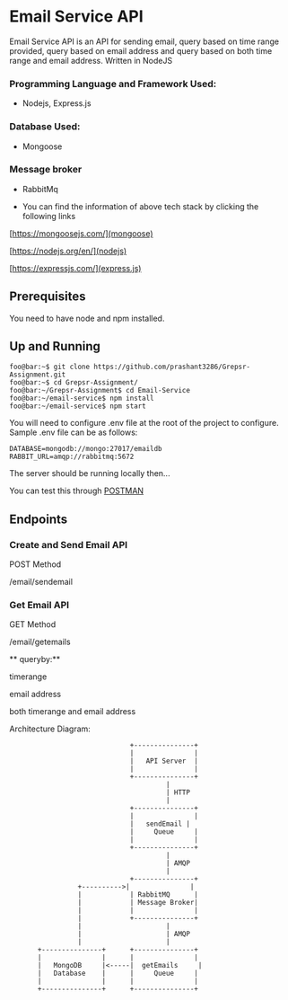 # Email Service API

Email Service API is an API for sending email, query based on time range provided, query based on email address and query based on both time range and email address. Written in NodeJS

### Programming Language and Framework Used:
- Nodejs, Express.js

### Database Used:
- Mongoose

### Message broker
- RabbitMq

- You can find the information of above tech stack by clicking the following links

[https://mongoosejs.com/](mongoose)

[https://nodejs.org/en/](nodejs)

[https://expressjs.com/](express.js)


## Prerequisites

You need to have node and npm installed.

## Up and Running
```console
foo@bar:~$ git clone https://github.com/prashant3286/Grepsr-Assignment.git
foo@bar:~$ cd Grepsr-Assignment/
foo@bar:~/Grepsr-Assignment$ cd Email-Service
foo@bar:~/email-service$ npm install
foo@bar:~/email-service$ npm start
```
You will need to configure .env file at the root of the project to configure. Sample .env file can be as follows:
```console
DATABASE=mongodb://mongo:27017/emaildb
RABBIT_URL=amqp://rabbitmq:5672
```
The server should be running locally then...

You can test this through [POSTMAN](https://www.postman.com/)

## Endpoints

### Create and Send Email API

POST Method

/email/sendemail

### Get Email API

GET Method

/email/getemails

** queryby:**

timerange

email address

both timerange and email address


Architecture Diagram:

                                  +---------------+
                                  |               |
                                  |   API Server  |
                                  |               |
                                  +---------------+
                                           |
                                           | HTTP
                                           |
                                  +---------------+
                                  |               |
                                  |   sendEmail |
                                  |     Queue     |
                                  |               |
                                  +---------------+
                                           |
                                           | AMQP
                                           |
                                  +---------------+
                     +---------->|               |
                     |            | RabbitMQ      |
                     |            | Message Broker|
                     |            |               |
                     |            +---------------+
                     |                     |
                     |                     | AMQP
                     |                     |
           +---------------+      +---------------+
           |               |      |               |
           |   MongoDB     |<-----|  getEmails     |
           |   Database    |      |     Queue     |
           |               |      |               |
           +---------------+      +---------------+
